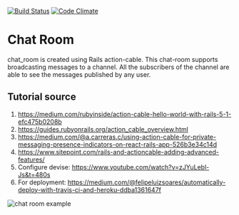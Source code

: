 [![Build Status](https://api.travis-ci.org/saikat-org/chat-room-056.svg?branch=master)](http://travis-ci.org/saikat-org/chat-room-056)
[![Code Climate](https://codeclimate.com/github/saikat-org/chat-room-056.svg)](https://codeclimate.com/github/saikat-org/chat-room-056)

# Chat Room
chat_room is created using Rails action-cable. This chat-room supports broadcasting messages to a channel. All the subscribers of the channel are able to see the messages published by any user.

## Tutorial source
1. https://medium.com/rubyinside/action-cable-hello-world-with-rails-5-1-efc475b0208b
2. https://guides.rubyonrails.org/action_cable_overview.html
3. https://medium.com/@a.carreras.c/using-action-cable-for-private-messaging-presence-indicators-on-react-rails-app-526b3e34c14d
4. https://www.sitepoint.com/rails-and-actioncable-adding-advanced-features/
5. Configure devise: https://www.youtube.com/watch?v=zJYuLebl-Js&t=480s
6. For deployment: https://medium.com/@felipeluizsoares/automatically-deploy-with-travis-ci-and-heroku-ddba1361647f

![chat room example](/chat_room.gif?raw=true "Chat room example")
